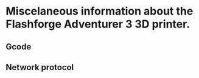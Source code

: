 # Miscelaneous information about the Flashforge Adventurer 3 3D printer.

## Gcode

## Network protocol
